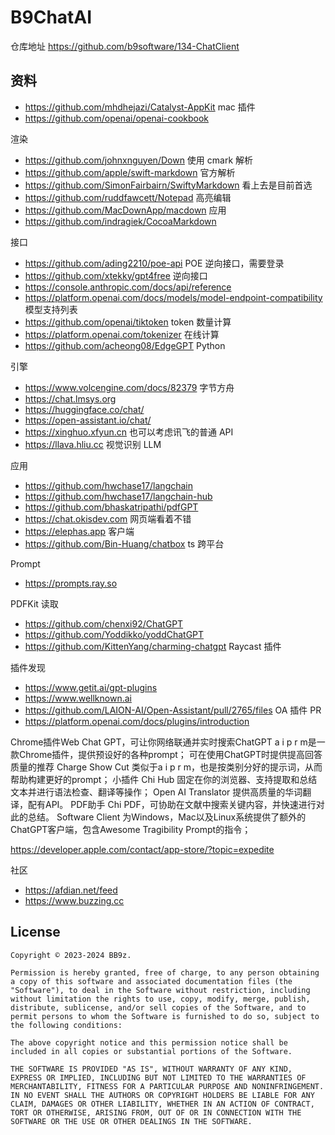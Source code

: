# B9ChatAI

仓库地址 https://github.com/b9software/134-ChatClient

## 资料

* https://github.com/mhdhejazi/Catalyst-AppKit mac 插件
* https://github.com/openai/openai-cookbook

渲染

* https://github.com/johnxnguyen/Down 使用 cmark 解析
* https://github.com/apple/swift-markdown 官方解析
* https://github.com/SimonFairbairn/SwiftyMarkdown 看上去是目前首选
* https://github.com/ruddfawcett/Notepad 高亮编辑
* https://github.com/MacDownApp/macdown 应用
* https://github.com/indragiek/CocoaMarkdown

接口

* https://github.com/ading2210/poe-api POE 逆向接口，需要登录
* https://github.com/xtekky/gpt4free 逆向接口
* https://console.anthropic.com/docs/api/reference
* https://platform.openai.com/docs/models/model-endpoint-compatibility 模型支持列表
* https://github.com/openai/tiktoken token 数量计算
* https://platform.openai.com/tokenizer 在线计算
* https://github.com/acheong08/EdgeGPT Python

引擎

* https://www.volcengine.com/docs/82379 字节方舟
* https://chat.lmsys.org
* https://huggingface.co/chat/
* https://open-assistant.io/chat/
* https://xinghuo.xfyun.cn 也可以考虑讯飞的普通 API
* https://llava.hliu.cc 视觉识别 LLM

应用

* https://github.com/hwchase17/langchain
* https://github.com/hwchase17/langchain-hub
* https://github.com/bhaskatripathi/pdfGPT
* https://chat.okisdev.com 网页端看着不错
* https://elephas.app 客户端
* https://github.com/Bin-Huang/chatbox ts 跨平台

Prompt

* https://prompts.ray.so

PDFKit 读取

* https://github.com/chenxi92/ChatGPT
* https://github.com/Yoddikko/yoddChatGPT
* https://github.com/KittenYang/charming-chatgpt Raycast 插件

插件发现

* https://www.getit.ai/gpt-plugins
* https://www.wellknown.ai
* https://github.com/LAION-AI/Open-Assistant/pull/2765/files OA 插件 PR
* https://platform.openai.com/docs/plugins/introduction

Chrome插件Web Chat GPT，可让你网络联通并实时搜索ChatGPT
a i p r m是一款Chrome插件，提供预设好的各种prompt；
可在使用ChatGPT时提供提高回答质量的推荐
Charge Show Cut 类似于a i p r m，也是按类别分好的提示词，从而帮助构建更好的prompt；
小插件 Chi Hub 固定在你的浏览器、支持提取和总结文本并进行语法检查、翻译等操作；
Open AI Translator 提供高质量的华词翻译，配有API。
PDF助手 Chi PDF，可协助在文献中搜索关键内容，并快速进行对此的总结。
Software Client 为Windows，Mac以及Linux系统提供了额外的ChatGPT客户端，包含Awesome Tragibility Prompt的指令；

https://developer.apple.com/contact/app-store/?topic=expedite

社区

* https://afdian.net/feed
* https://www.buzzing.cc

## License

```text
Copyright © 2023-2024 BB9z.

Permission is hereby granted, free of charge, to any person obtaining a copy of this software and associated documentation files (the "Software"), to deal in the Software without restriction, including without limitation the rights to use, copy, modify, merge, publish, distribute, sublicense, and/or sell copies of the Software, and to permit persons to whom the Software is furnished to do so, subject to the following conditions:

The above copyright notice and this permission notice shall be included in all copies or substantial portions of the Software.

THE SOFTWARE IS PROVIDED "AS IS", WITHOUT WARRANTY OF ANY KIND, EXPRESS OR IMPLIED, INCLUDING BUT NOT LIMITED TO THE WARRANTIES OF MERCHANTABILITY, FITNESS FOR A PARTICULAR PURPOSE AND NONINFRINGEMENT. IN NO EVENT SHALL THE AUTHORS OR COPYRIGHT HOLDERS BE LIABLE FOR ANY CLAIM, DAMAGES OR OTHER LIABILITY, WHETHER IN AN ACTION OF CONTRACT, TORT OR OTHERWISE, ARISING FROM, OUT OF OR IN CONNECTION WITH THE SOFTWARE OR THE USE OR OTHER DEALINGS IN THE SOFTWARE.
```
